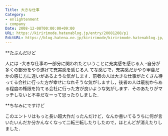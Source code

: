```yaml
---
Title: 大きな仕事
Category:
- enlightenment
- company
Date: 2008-12-08T00:00:00+09:00
URL: https://kiririmode.hatenablog.jp/entry/20081208/p1
EditURL: https://blog.hatena.ne.jp/kiririmode/kiririmode.hatenablog.jp/atom/entry/8454420450078213790
---
```



**たぶんだけど

人には
-大きな仕事の一部分に関われたということに充実感を感じる人
-自分が多くの部分をやり遂げて充実感を感じる人
てな感じで，充実感だかやり甲斐だかの感じ方に違いがあるような気がします．前者の人は大きな仕事がたくさん待ってる会社に行った方が幸せになれそうな気がしますし，後者の人は最初からある程度の権限を持てる会社に行った方が良いような気がします．そのあたりがマッチしないと不幸だなーって思ったりしました．

**ちなみにですけど

このエントリはもっと長い超大作だったんだけど，なんか書いてるうちに何が言いたいんだか分かんなくなって二転三転したりしたので，ほとんどが消えたりしました．
